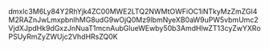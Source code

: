 dmxlc3M6Ly84Y2RhYjk4ZC00MWE2LTQ2NWMtOWFiOC1iNTkyMzZmZGI4M2RAZnJwLmxpbnlhMG8udG9wOjQ0Mz9lbmNyeXB0aW9uPW5vbmUmc2VjdXJpdHk9dGxzJnNuaT1mcnAubGlueWEwby50b3AmdHlwZT13cyZwYXRoPSUyRmZyZWUjc2VhdHRsZQ0K
